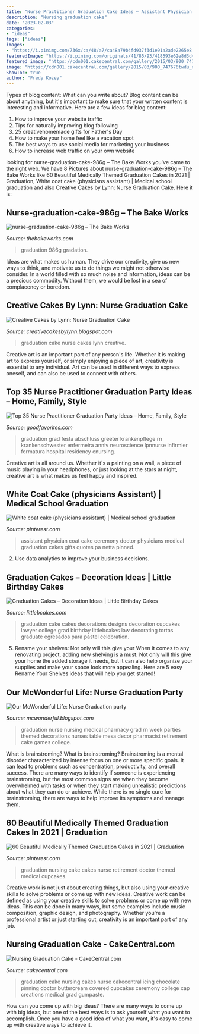 ```yaml
---
title: "Nurse Practitioner Graduation Cake Ideas ~ Assistant Physician Coat Cake Ceremony Doctor Physicians Medical Graduation Cakes Gifts Quotes Pa Netta Pinned"
description: "Nursing graduation cake"
date: "2023-02-03"
categories:
- "ideas"
tags: ["ideas"]
images:
- "https://i.pinimg.com/736x/ca/48/a7/ca48a79b4fd937f3d1e91a2ade2265e8.jpg"
featuredImage: "https://i.pinimg.com/originals/41/85/93/418593e62e8d3d476f621dea012f8f0c.jpg"
featured_image: "https://cdn001.cakecentral.com/gallery/2015/03/900_747676twdu_nursing-graduation-cake.jpg"
image: "https://cdn001.cakecentral.com/gallery/2015/03/900_747676twdu_nursing-graduation-cake.jpg"
ShowToc: true
author: "Fredy Kozey"
---
```



Types of blog content: What can you write about?
Blog content can be about anything, but it's important to make sure that your written content is interesting and informative. Here are a few ideas for blog content:
1. How to improve your website traffic 
2. Tips for naturally improving blog following 
3. 25 creativehomemade gifts for Father's Day 
4. How to make your home feel like a vacation spot 
5. The best ways to use social media for marketing your business 
6. How to increase web traffic on your own website 

	

		
looking for nurse-graduation-cake-986g – The Bake Works you've came to the right web. We have 8 Pictures about nurse-graduation-cake-986g – The Bake Works like 60 Beautiful Medically Themed Graduation Cakes in 2021 | Graduation, White coat cake (physicians assistant) | Medical school graduation and also Creative Cakes by Lynn: Nurse Graduation Cake. Here it is:
		
    
## Nurse-graduation-cake-986g – The Bake Works

<img loading=lazy src="https://www.thebakeworks.com/wp-content/uploads/2016/10/Nurse-Graduation-Cake-986G-1024x765.jpg" onerror="this.onerror=null;this.src='https://tse1.mm.bing.net/th?id=OIP.aOrKAQ_jKg565tnpqHmfiwHaFi&amp;pid=15.1';" alt="nurse-graduation-cake-986g – The Bake Works">

_Source: thebakeworks.com_

>graduation 986g gradation. 

	

Ideas are what makes us human. They drive our creativity, give us new ways to think, and motivate us to do things we might not otherwise consider. In a world filled with so much noise and information, ideas can be a precious commodity. Without them, we would be lost in a sea of complacency or boredom.

    
## Creative Cakes By Lynn: Nurse Graduation Cake

<img loading=lazy src="https://4.bp.blogspot.com/-LJsnYORQqQg/UbDtoDfjrqI/AAAAAAAABWE/F_fDKC47wWQ/s1600/IMG_5676.JPG" onerror="this.onerror=null;this.src='https://tse1.mm.bing.net/th?id=OIP.G5Al9MvvufJnFJbl7ZiFQgHaJQ&amp;pid=15.1';" alt="Creative Cakes by Lynn: Nurse Graduation Cake">

_Source: creativecakesbylynn.blogspot.com_

>graduation cake nurse cakes lynn creative. 

	

Creative art is an important part of any person's life. Whether it is making art to express yourself, or simply enjoying a piece of art, creativity is essential to any individual. Art can be used in different ways to express oneself, and can also be used to connect with others.

    
## Top 35 Nurse Practitioner Graduation Party Ideas – Home, Family, Style

<img loading=lazy src="https://i.pinimg.com/originals/41/85/93/418593e62e8d3d476f621dea012f8f0c.jpg" onerror="this.onerror=null;this.src='https://tse1.mm.bing.net/th?id=OIP.G8rH-etHCrDPDWE7IQZlUwHaJ4&amp;pid=15.1';" alt="Top 35 Nurse Practitioner Graduation Party Ideas – Home, Family, Style">

_Source: goodfavorites.com_

>graduation grad festa abschluss greeter krankenpflege rn krankenschwester enfermeira anniv neuroscience lpnnurse infirmier formatura hospital residency enursing. 

	

Creative art is all around us. Whether it's a painting on a wall, a piece of music playing in your headphones, or just looking at the stars at night, creative art is what makes us feel happy and inspired.

    
## White Coat Cake (physicians Assistant) | Medical School Graduation

<img loading=lazy src="https://i.pinimg.com/736x/72/53/0e/72530e9ea009ff06a00c8948a0c36990--physician-assistant-white-coats.jpg" onerror="this.onerror=null;this.src='https://tse4.mm.bing.net/th?id=OIP.V756EWDwV7_CnLa0nMoTYwHaJ6&amp;pid=15.1';" alt="White coat cake (physicians assistant) | Medical school graduation">

_Source: pinterest.com_

>assistant physician coat cake ceremony doctor physicians medical graduation cakes gifts quotes pa netta pinned. 

	

2. Use data analytics to improve your business decisions.

    
## Graduation Cakes – Decoration Ideas | Little Birthday Cakes

<img loading=lazy src="http://www.littlebcakes.com/wp-content/uploads/2013/08/Graduation-Cake-Decorations-819x1024.jpg" onerror="this.onerror=null;this.src='https://tse4.mm.bing.net/th?id=OIP.UBurm-8qkDvrImZREikgpAHaJQ&amp;pid=15.1';" alt="Graduation Cakes – Decoration Ideas | Little Birthday Cakes">

_Source: littlebcakes.com_

>graduation cake cakes decorations designs decoration cupcakes lawyer college grad birthday littlebcakes law decorating tortas graduate egresados para pastel celebration. 

	

5. Rename your shelves: Not only will this give your
When it comes to any renovating project, adding new shelving is a must. Not only will this give your home the added storage it needs, but it can also help organize your supplies and make your space look more appealing. Here are 5 easy Rename Your Shelves ideas that will help you get started!

    
## Our McWonderful Life: Nurse Graduation Party

<img loading=lazy src="https://1.bp.blogspot.com/-isbRZSwuGdY/USV_vziRI0I/AAAAAAAACaM/gO9cqm1t5gU/s640/candypills.JPG" onerror="this.onerror=null;this.src='https://tse2.mm.bing.net/th?id=OIP.j1Vq1q_X1rb66KbVG5uLvAHaJ4&amp;pid=15.1';" alt="Our McWonderful Life: Nurse Graduation party">

_Source: mcwonderful.blogspot.com_

>graduation nurse nursing medical pharmacy grad rn week parties themed decorations nurses table mesa decor pharmacist retirement cake games college. 

	

What is brainstroming?
What is brainstroming? Brainstroming is a mental disorder characterized by intense focus on one or more specific goals. It can lead to problems such as concentration, productivity, and overall success. There are many ways to identify if someone is experiencing brainstroming, but the most common signs are when they become overwhelmed with tasks or when they start making unrealistic predictions about what they can do or achieve. While there is no single cure for brainstroming, there are ways to help improve its symptoms and manage them.

    
## 60 Beautiful Medically Themed Graduation Cakes In 2021 | Graduation

<img loading=lazy src="https://i.pinimg.com/736x/ca/48/a7/ca48a79b4fd937f3d1e91a2ade2265e8.jpg" onerror="this.onerror=null;this.src='https://tse2.mm.bing.net/th?id=OIP.puLTrBhdIjTGopDt4eCMugHaJ4&amp;pid=15.1';" alt="60 Beautiful Medically Themed Graduation Cakes in 2021 | Graduation">

_Source: pinterest.com_

>graduation nursing cake cakes nurse retirement doctor themed medical cupcakes. 

	

Creative work is not just about creating things, but also using your creative skills to solve problems or come up with new ideas.
Creative work can be defined as using your creative skills to solve problems or come up with new ideas. This can be done in many ways, but some examples include music composition, graphic design, and photography. Whether you’re a professional artist or just starting out, creativity is an important part of any job.

    
## Nursing Graduation Cake - CakeCentral.com

<img loading=lazy src="https://cdn001.cakecentral.com/gallery/2015/03/900_747676twdu_nursing-graduation-cake.jpg" onerror="this.onerror=null;this.src='https://tse4.mm.bing.net/th?id=OIP.JccBsAsTJHfRi18R4JYhFwHaJ4&amp;pid=15.1';" alt="Nursing Graduation Cake - CakeCentral.com">

_Source: cakecentral.com_

>graduation cake nursing cakes nurse cakecentral icing chocolate pinning doctor buttercream covered cupcakes ceremony college cap creations medical grad gumpaste. 

	

How can you come up with big ideas?
There are many ways to come up with big ideas, but one of the best ways is to ask yourself what you want to accomplish. Once you have a good idea of what you want, it's easy to come up with creative ways to achieve it.

